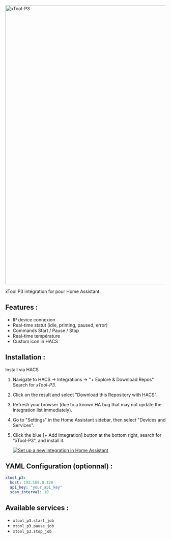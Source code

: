 <img width="2814" height="878" alt="xTool-P3" src="https://github.com/user-attachments/assets/7103794f-5d3b-4146-a874-a25200e32cd7" />

xTool P3 intégration for pour Home Assistant.

## Features :

- IP device connexion
- Real-time statut (idle, printing, paused, error)
- Commands Start / Pause / Stop
- Real-time température
- Custom icon in HACS

## Installation :

Install via HACS

1. Navigate to HACS -> Integrations -> "+ Explore & Download Repos" Search for *xTool-P3*.
2. Click on the result and select "Download this Repository with HACS".
3. Refresh your browser (due to a known HA bug that may not update the integration list immediately).
4. Go to "Settings" in the Home Assistant sidebar, then select "Devices and Services".
5. Click the blue [+ Add Integration] button at the bottom right, search for "xTool-P3", and install it.  

   [![Set up a new integration in Home Assistant](https://my.home-assistant.io/badges/config_flow_start.svg)](https://github.com/SoFarSoGood86/xTool-P3.git)



## YAML Configuration (optionnal) :
```yaml
xtool_p3:
  host: 192.168.0.120
  api_key: "your_api_key"
  scan_interval: 10
```

## Available services :
- `xtool_p3.start_job`
- `xtool_p3.pause_job`
- `xtool_p3.stop_job`
